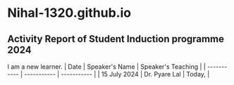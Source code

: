 # Nihal-1320.github.io
## Activity Report of Student Induction programme 2024
I am a new learner.
	| Date | Speaker's Name | Speaker's Teaching |
| ----------- | ----------- | ----------- |
| 15 July 2024 | Dr. Pyare Lal | Today, |

